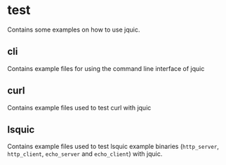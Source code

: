 # test
Contains some examples on how to use jquic.

## cli
Contains example files for using the command line interface of jquic

## curl
Contains example files used to test curl with jquic

## lsquic
Contains example files used to test lsquic example binaries (`http_server`, `http_client`, `echo_server` and `echo_client`) with jquic.